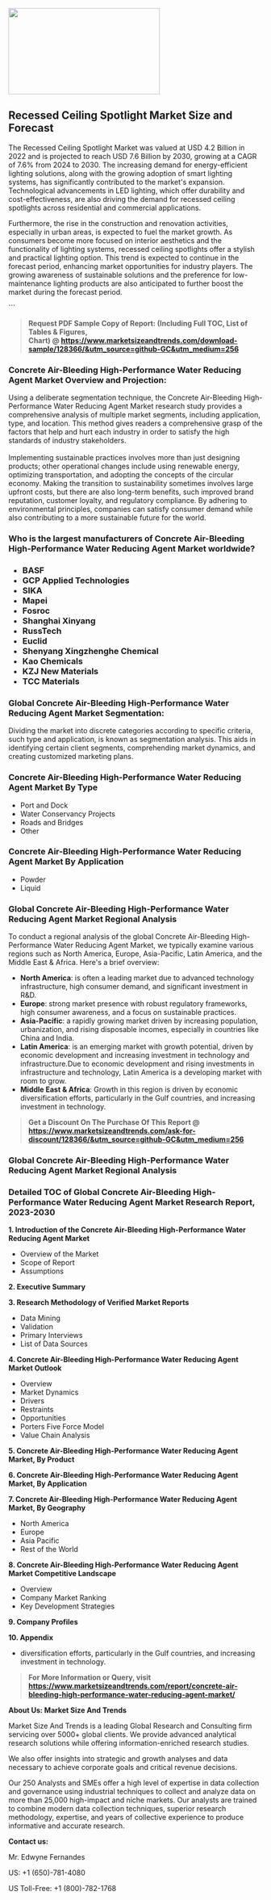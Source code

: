 <p><img class="alignnone size-medium wp-image-20088" src="https://ffe5etoiles.com/wp-content/uploads/2024/12/MST1-300x171.png" alt="" width="300" height="171" /></p><h2>Recessed Ceiling Spotlight Market Size and Forecast</h2><p>The Recessed Ceiling Spotlight Market was valued at USD 4.2 Billion in 2022 and is projected to reach USD 7.6 Billion by 2030, growing at a CAGR of 7.6% from 2024 to 2030. The increasing demand for energy-efficient lighting solutions, along with the growing adoption of smart lighting systems, has significantly contributed to the market's expansion. Technological advancements in LED lighting, which offer durability and cost-effectiveness, are also driving the demand for recessed ceiling spotlights across residential and commercial applications.</p><p>Furthermore, the rise in the construction and renovation activities, especially in urban areas, is expected to fuel the market growth. As consumers become more focused on interior aesthetics and the functionality of lighting systems, recessed ceiling spotlights offer a stylish and practical lighting option. This trend is expected to continue in the forecast period, enhancing market opportunities for industry players. The growing awareness of sustainable solutions and the preference for low-maintenance lighting products are also anticipated to further boost the market during the forecast period.</p>```</p><blockquote id="" class=""><strong>Request PDF Sample Copy of Report: (Including Full TOC, List of Tables &amp; Figures, Chart)&nbsp;@&nbsp;<strong><a href="https://www.marketsizeandtrends.com/download-sample/128366/&utm_source=github-GC&utm_medium=256" target="_blank">https://www.marketsizeandtrends.com/download-sample/128366/&utm_source=github-GC&utm_medium=256</a></strong></strong></blockquote><h3 id="" class="">Concrete Air-Bleeding High-Performance Water Reducing Agent Market&nbsp;Overview and Projection:</h3><p id="" class="">Using a deliberate segmentation technique, the Concrete Air-Bleeding High-Performance Water Reducing Agent Market research study provides a comprehensive analysis of multiple market segments, including application, type, and location. This method gives readers a comprehensive grasp of the factors that help and hurt each industry in order to satisfy the high standards of industry stakeholders. <br /> <br />Implementing sustainable practices involves more than just designing products; other operational changes include using renewable energy, optimizing transportation, and adopting the concepts of the circular economy. Making the transition to sustainability sometimes involves large upfront costs, but there are also long-term benefits, such improved brand reputation, customer loyalty, and regulatory compliance. By adhering to environmental principles, companies can satisfy consumer demand while also contributing to a more sustainable future for the world.</p><h3 id="" class="">Who is the largest manufacturers of&nbsp;Concrete Air-Bleeding High-Performance Water Reducing Agent Market worldwide?</h3><h3 class=""><p><ul><li>BASF </li><li> GCP Applied Technologies </li><li> SIKA </li><li> Mapei </li><li> Fosroc </li><li> Shanghai Xinyang </li><li> RussTech </li><li> Euclid </li><li> Shenyang Xingzhenghe Chemical </li><li> Kao Chemicals </li><li> KZJ New Materials </li><li> TCC Materials</li></ul></p></h3><h3 id="" class="">Global&nbsp;Concrete Air-Bleeding High-Performance Water Reducing Agent Market Segmentation:</h3><p id="" class="">Dividing the market into discrete categories according to specific criteria, such type and application, is known as segmentation analysis. This aids in identifying certain client segments, comprehending market dynamics, and creating customized marketing plans.</p><h3 id="" class="">Concrete Air-Bleeding High-Performance Water Reducing Agent Market&nbsp;By Type</h3><p><p><ul><li>Port and Dock</li><li> Water Conservancy Projects</li><li> Roads and Bridges</li><li> Other</p></li></ul></p></p><h3 id="" class="">Concrete Air-Bleeding High-Performance Water Reducing Agent Market&nbsp;By Application</h3><p class=""><p><ul><li>Powder</li><li> Liquid</li></ul></p></p><h3 id="" class="">Global Concrete Air-Bleeding High-Performance Water Reducing Agent Market Regional Analysis</h3><p id="" class="">To conduct a regional analysis of the global Concrete Air-Bleeding High-Performance Water Reducing Agent Market, we typically examine various regions such as North America, Europe, Asia-Pacific, Latin America, and the Middle East &amp; Africa. Here's a brief overview:</p><ul><li><strong>North America</strong>: is often a leading market due to advanced technology infrastructure, high consumer demand, and significant investment in R&amp;D.</li><li><strong>Europe</strong>: strong market presence with robust regulatory frameworks, high consumer awareness, and a focus on sustainable practices.</li><li><strong>Asia-Pacific</strong>: a rapidly growing market driven by increasing population, urbanization, and rising disposable incomes, especially in countries like China and India.</li><li><strong>Latin America</strong>: is an emerging market with growth potential, driven by economic development and increasing investment in technology and infrastructure.Due to economic development and rising investments in infrastructure and technology, Latin America is a developing market with room to grow.</li><li><strong>Middle East &amp; Africa</strong>: Growth in this region is driven by economic diversification efforts, particularly in the Gulf countries, and increasing investment in technology.</li></ul><blockquote id="" class=""><strong>Get a Discount On The Purchase Of This Report @ <strong><a href="https://www.marketsizeandtrends.com/ask-for-discount/128366/&utm_source=github-GC&utm_medium=256" target="_blank">https://www.marketsizeandtrends.com/ask-for-discount/128366/&utm_source=github-GC&utm_medium=256</a></strong></strong></blockquote><h3 id="" class="">Global Concrete Air-Bleeding High-Performance Water Reducing Agent Market Regional Analysis</h3><h3 id="" class="">Detailed TOC of Global Concrete Air-Bleeding High-Performance Water Reducing Agent Market Research Report, 2023-2030</h3><p id="" class=""><strong>1. Introduction of the Concrete Air-Bleeding High-Performance Water Reducing Agent Market</strong></p><ul><li>Overview of the Market</li><li>Scope of Report</li><li>Assumptions</li></ul><p id="" class=""><strong>2. Executive Summary</strong></p><p id="" class=""><strong>3. Research Methodology of Verified Market Reports</strong></p><ul><li>Data Mining</li><li>Validation</li><li>Primary Interviews</li><li>List of Data Sources</li></ul><p id="" class=""><strong>4. Concrete Air-Bleeding High-Performance Water Reducing Agent Market Outlook</strong></p><ul><li>Overview</li><li>Market Dynamics</li><li>Drivers</li><li>Restraints</li><li>Opportunities</li><li>Porters Five Force Model</li><li>Value Chain Analysis</li></ul><p id="" class=""><strong>5. Concrete Air-Bleeding High-Performance Water Reducing Agent Market, By Product</strong></p><p id="" class=""><strong>6. Concrete Air-Bleeding High-Performance Water Reducing Agent Market, By Application</strong></p><p id="" class=""><strong>7. Concrete Air-Bleeding High-Performance Water Reducing Agent Market, By Geography</strong></p><ul><li>North America</li><li>Europe</li><li>Asia Pacific</li><li>Rest of the World</li></ul><p id="" class=""><strong>8. Concrete Air-Bleeding High-Performance Water Reducing Agent Market Competitive Landscape</strong></p><ul><li>Overview</li><li>Company Market Ranking</li><li>Key Development Strategies</li></ul><p id="" class=""><strong>9. Company Profiles</strong></p><p id="" class=""><strong>10. Appendix</strong></p><ul><li>diversification efforts, particularly in the Gulf countries, and increasing investment in technology.</li></ul><blockquote id="" class=""><strong>For More Information or Query, visit <strong><strong><a href="https://www.marketsizeandtrends.com/report/concrete-air-bleeding-high-performance-water-reducing-agent-market/" target="_blank">https://www.marketsizeandtrends.com/report/concrete-air-bleeding-high-performance-water-reducing-agent-market/</a></strong></strong></strong></blockquote><p id="" class=""><strong>About Us: Market Size And Trends</strong></p><p id="" class="">Market Size And Trends is a leading Global Research and Consulting firm servicing over 5000+ global clients. We provide advanced analytical research solutions while offering information-enriched research studies.</p><p id="" class="">We also offer insights into strategic and growth analyses and data necessary to achieve corporate goals and critical revenue decisions.</p><p id="" class="">Our 250 Analysts and SMEs offer a high level of expertise in data collection and governance using industrial techniques to collect and analyze data on more than 25,000 high-impact and niche markets. Our analysts are trained to combine modern data collection techniques, superior research methodology, expertise, and years of collective experience to produce informative and accurate research.</p><p id="" class=""><strong>Contact us:</strong></p><p id="" class="">Mr. Edwyne Fernandes</p><p id="" class="">US: +1 (650)-781-4080</p><p id="" class="">US Toll-Free: +1 (800)-782-1768</p>

